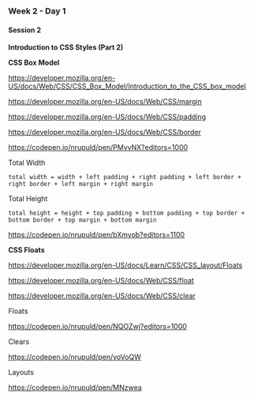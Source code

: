 ### Week 2 - Day 1

#### Session 2

**Introduction to CSS Styles (Part 2)**



**CSS Box Model**

https://developer.mozilla.org/en-US/docs/Web/CSS/CSS_Box_Model/Introduction_to_the_CSS_box_model

https://developer.mozilla.org/en-US/docs/Web/CSS/margin

https://developer.mozilla.org/en-US/docs/Web/CSS/padding

https://developer.mozilla.org/en-US/docs/Web/CSS/border



https://codepen.io/nrupuld/pen/PMyvNX?editors=1000

Total Width

```
total width = width + left padding + right padding + left border + right border + left margin + right margin
```
Total Height

```
total height = height + top padding + bottom padding + top border + bottom border + top margin + bottom margin
```



https://codepen.io/nrupuld/pen/bXmyob?editors=1100




**CSS Floats**

https://developer.mozilla.org/en-US/docs/Learn/CSS/CSS_layout/Floats

https://developer.mozilla.org/en-US/docs/Web/CSS/float

https://developer.mozilla.org/en-US/docs/Web/CSS/clear

Floats

https://codepen.io/nrupuld/pen/NQOZwj?editors=1000

Clears

https://codepen.io/nrupuld/pen/voVoQW

Layouts

https://codepen.io/nrupuld/pen/MNzwea